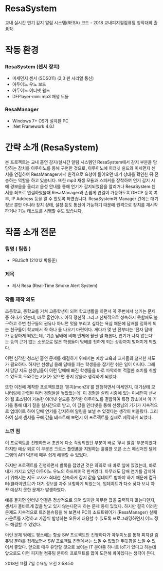# ResaSystem
교내 실시간 연기 감지 알림 시스템(RESA) 코드 - 2018 교내피지컬컴퓨팅 창작대회 출품작

# 작동 환경
### ResaSystem (센서 장치)
- 미세먼지 센서 (SDS011) (2,3 핀 시리얼 통신)
- 아두이노 우노 보드
- 아두이노 이더넷 쉴드
- DFPlayer-mini mp3 재생 모듈
### ResaManager
- Windows 7+ OS가 설치된 PC
- .Net Framework 4.6.1

# 간략 소개 (ResaSystem)
본 프로젝트는 교내 흡연 감지/실시간 알림 시스템인 ResaSystem에서 감지 부분을 담당하는 장치를 아두이노를 통해 구현한 것으로, 아두이노에 이더넷 쉴드와 미세먼지 센서를 연결하여 ResaManager에서 원격으로 요청이 들어오면 대기 상태를 확인한 뒤 전송하는 역할을 하고 있습니다. 또한 mp3 재생 모듈과 스피커를 장착하여 연기 감지 시에 경보음을 울리고 음성 안내를 통해 연기가 감지되었음을 알리거나 ResaSystem 센서를 최초로 연결하였을때 ResaManager와 손쉽게 연결이 가능하도록 DHCP 등록 여부, IP Address 등을 알 수 있도록 하였습니다. ResaSystem과 Manager 간에는 대기 정보 뿐만 아니라 장치 상태, 설정 등도 통신이 가능하기 때문에 원격으로 장치를 재시작하거나 기능 테스트를 시행할 수도 있습니다.

# 작품 소개 전문

### 팀명 ( 팀원 )
- PBJSoft (21012 박동준)

### 제목

- 레사 Resa (Real-Time Smoke Alert System)

### 작품 제작 의도

 초등학교, 중학교를 거쳐 고등학생이 되어 학교생활을 하면서 꼭 주변에서 생기는 문제 중 하나가 있는데, 바로 흡연이다. 아직 정신적 그리고 신체적으로 성숙하지 못함에도 불구하고 주변 친구들의 권유나 아니면 멋을 부리고 싶다는 욕심 때문에 담배를 접하게 되는 친구들이 학교에서 꼭 하나 둘 나오기 마련이다.
 게다가 몇 년 전부터는 ‘전자 담배’ 가 등장하게 되었는데, ‘기존 담배에 비해 인체에 훨씬 덜 해롭다, 연기가 나지 않는다’ 는 등의 근거 없는 소문으로 많은 학생들이 담배를 접하게 되는 상황까지 벌어지게 되었다.
 
 이런 심각한 청소년 흡연 문제를 해결하기 위해서는 예방 교육과 교사들의 철저한 지도가 필요하다. 하지만 선생님 몰래 담배를 피는 학생들을 잡기란 쉬운 일이 아니다. 그래서 담당 지도 선생님들이 이런 담배에 빠진 학생들을 바로 파악하여 적절한 조치를 취할 수 있도록 도와주는 기기가 있으면 좋지 않을까 생각하게 되었다.
 
 또한 이전에 제작한 프로젝트였던 ‘몬지(monZi)’를 진행하면서 미세먼지, 대기상태 모니터링에 관련된 여러 경험들을 쌓았었는데, 이 경험을 살려 시중에 있는 미세먼지 센서와 웹 호스팅이 가능한 이더넷 쉴드를 장착한 아두이노를 결합하여 특정 장소에서 이 기기를 통해 대기 질을 실시간으로 받고, 이 값을 인터넷을 통해 선생님의 기기가 지속적으로 업데이트 하여 담배 연기를 감지하여 알림을 보낼 수 있겠다는 생각이 떠올랐다. 그리하여 실제 센서를 구해 값을 테스트해 보면서 이 프로젝트를 실제로 제작하게 되었다.

### 느낀 점

 이 프로젝트를 진행하면서 초반에 다소 걱정되었던 부분이 바로 ‘푸시 알림’ 부분이었다. 하지만 예상 외로 이 부분은 크로스 플랫폼을 지원하는 훌륭한 오픈 소스 메신저인 텔레그램의 API 덕분에 매우 쉽게 해결할 수 있었다.
 
 하지만 프로젝트를 진행하면서 발목을 잡았던 것은 의외로 내 바로 앞에 있었는데, 바로 내가 가지고 있던 아두이노 우노의 하드웨어적 한계였다. 아무래도 담배 연기를 감지하기 위해서는 지도 교사가 최대한 신속하게 감지 값을 업데이트 받아야 하기 때문에 컴퓨터(클라이언트)가 대기 정보를 자주 요청하게 되었는데, 업데이트가 다소 잦다 보니 자꾸 예상치 못한 문제가 발생하였다.
 
 예를 들자면 인터넷 연결은 정상적으로 되어 있지만 아무런 값을 출력하지 않는다던지, 센서가 올바르게 값을 받고 있지 않는다던지 하는 문제 등이 있었다. 하지만 결국 이러한 문제도 지속적으로 트러블슈팅을 해 보면서 PC의 소프트웨어가 (ResaManager) 실패 카운트를 지정하고 가끔씩 발생하는 오류에 대응할 수 있도록 프로그래밍하면서 어느 정도 해결할 수 있었다.
 
 이런 문제 밖에도 평소에는 항상 SW 프로젝트만 진행하다가 아두이노를 통해 피지컬 컴퓨팅 분야를 접해보면서 SW 프로젝트 진행에서는 느낄 수 없었던 뿌듯함을 느낄 수 있어서 좋았다. 앞으로 매우 유망할 것으로 보이는 IT 분야중 하나로 IoT가 있다고 하는데 앞으로도 이런 피지컬 컴퓨팅 분야의 프로젝트를 많이 도전해 봐야겠다는 생각이 든다.

2018년 11월 7일 수요일 오전 2:58:50
 
